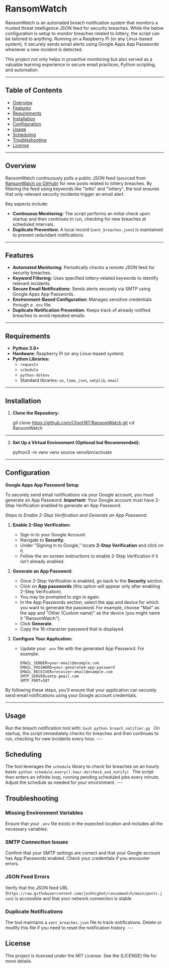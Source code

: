 # RansomWatch

RansomWatch is an automated breach notification system that monitors a trusted threat intelligence JSON feed for security breaches. While the below configuration is setup to monitor breaches related to lottery, the script can be tailored to anything. Running on a Raspberry Pi (or any Linux-based system), it securely sends email alerts using Google Apps App Passwords whenever a new incident is detected.

This project not only helps in proactive monitoring but also served as a valuable learning experience in secure email practices, Python scripting, and automation.

---

## Table of Contents

- [Overview](#overview)
- [Features](#features)
- [Requirements](#requirements)
- [Installation](#installation)
- [Configuration](#configuration)
- [Usage](#usage)
- [Scheduling](#scheduling)
- [Troubleshooting](#troubleshooting)
- [License](#license)

---

## Overview

RansomWatch continuously polls a public JSON feed (sourced from [RansomWatch on GitHub](https://github.com/joshhighet/ransomwatch)) for new posts related to lottery breaches. By filtering the feed using keywords like "lotto" and "lottery", the tool ensures that only relevant security incidents trigger an email alert.

Key aspects include:
- **Continuous Monitoring:** The script performs an initial check upon startup and then continues to run, checking for new breaches at scheduled intervals.
- **Duplicate Prevention:** A local record (`sent_breaches.json`) is maintained to prevent redundant notifications.

---

## Features

- **Automated Monitoring:** Periodically checks a remote JSON feed for security breaches.
- **Keyword Filtering:** Uses specified lottery-related keywords to identify relevant incidents.
- **Secure Email Notifications:** Sends alerts securely via SMTP using Google Apps App Passwords.
- **Environment-Based Configuration:** Manages sensitive credentials through a `.env` file.
- **Duplicate Notification Prevention:** Keeps track of already notified breaches to avoid repeated emails.

---

## Requirements

- **Python 3.6+**
- **Hardware:** Raspberry Pi (or any Linux-based system)
- **Python Libraries:**
  - `requests`
  - `schedule`
  - `python-dotenv`
  - Standard libraries: `os`, `time`, `json`, `smtplib`, `email`

---

## Installation

1. **Clone the Repository:**

   git clone https://github.com/Cfoot187/RansomWatch.git
   cd RansomWatch


---

2. **Set Up a Virtual Environment (Optional but Recommended):**

    python3 -m venv venv
    source venv/bin/activate

---

## Configuration

**Google Apps App Password Setup**

To securely send email notifications via your Google account, you must generate an App Password. **Important:** Your Google account must have 2-Step Verification enabled to generate an App Password.

*Steps to Enable 2-Step Verification and Generate an App Password:*

1. **Enable 2-Step Verification:**
   - Sign in to your Google Account.
   - Navigate to **Security**.
   - Under "Signing in to Google," locate **2-Step Verification** and click on it.
   - Follow the on-screen instructions to enable 2-Step Verification if it isn’t already enabled.

2. **Generate an App Password:**
   - Once 2-Step Verification is enabled, go back to the **Security** section.
   - Click on **App passwords** (this option will appear only after enabling 2-Step Verification).
   - You may be prompted to sign in again.
   - In the App Passwords section, select the app and device for which you want to generate the password. For             example, choose "Mail" as the app and "Other (Custom name)" as the device (you might name it "RansomWatch").
   - Click **Generate**.
   - Copy the 16-character password that is displayed.

3. **Configure Your Application:**
   - Update your `.env` file with the generated App Password. For example:
     ```dotenv
     EMAIL_SENDER=your-email@example.com
     EMAIL_PASSWORD=your-generated-app-password
     EMAIL_RECEIVER=receiver-email@example.com
     SMTP_SERVER=smtp.gmail.com
     SMTP_PORT=587
     ```

By following these steps, you'll ensure that your application can securely send email notifications using your Google account credentials.

---
  
## Usage 
Run the breach notification tool with: 
```bash python breach_notifier.py ``` 
On startup, the script immediately checks for breaches and then continues to run, checking for new incidents every hour. --- 
## Scheduling 
The tool leverages the `schedule` library to check for breaches on an hourly basis:
```python schedule.every().hour.do(check_and_notify) ``` 
The script then enters an infinite loop, running pending scheduled jobs every minute. Adjust the schedule as needed for your environment. --- 
## Troubleshooting 
### Missing Environment Variables 
Ensure that your `.env` file exists in the expected location and includes all the necessary variables. 
### SMTP Connection Issues 
Confirm that your SMTP settings are correct and that your Google account has App Passwords enabled. Check your credentials if you encounter errors. 
### JSON Feed Errors
Verify that the JSON feed URL (`https://raw.githubusercontent.com/joshhighet/ransomwatch/main/posts.json`) is accessible and that your network connection is stable. 
### Duplicate Notifications
The tool maintains a `sent_breaches.json` file to track notifications. Delete or modify this file if you need to reset the notification history. --- 
## License
This project is licensed under the MIT License. See the (LICENSE) file for more details. 
   
